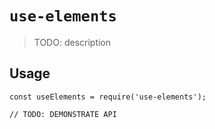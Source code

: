 # `use-elements`

> TODO: description

## Usage

```
const useElements = require('use-elements');

// TODO: DEMONSTRATE API
```
